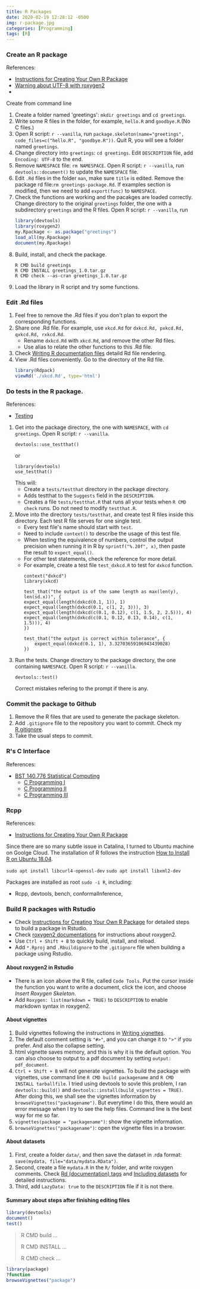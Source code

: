 ```yaml
---
title: R Packages
date: 2020-02-19 12:28:12 -0500
img: r-package.jpg
categories: [Programming]
tags: [R]
---
```


### Create an R package
References:
- [Instructions for Creating Your Own R Package](http://web.mit.edu/insong/www/pdf/rpackage_instructions.pdf)
- [Warning about UTF-8 with roxygen2](https://stackoverflow.com/questions/51694929/warning-about-utf-8-with-roxygen2)
- [](https://stackoverflow.com/questions/29135971/namespace-not-generated-by-roxygen2-skipped-confusion-with-hadley-book)

Create from command line
1. Create a folder named 'greetings': `mkdir greetings` and `cd greetings`.
2. Write some R files in the folder, for example, `hello.R` and `goodbye.R`.(No C files.)
3. Open R script: `r --vanilla`, run `package.skeleton(name="greetings", code_files=c("hello.R", "goodbye.R"))`. Quit R, you will see a folder named `greetings`.
4. Change directory into `greetings`: `cd greetings`. Edit `DESCRIPTION` file, add `Encoding: UTF-8` to the end.
5. Remove `NAMESPACE` file: `rm NAMESPACE`. Open R script: `r --vanilla`, run `devtools::document()` to update the `NAMESPACE` file.
6. Edit `.Rd` files in the folder `man`, make sure `title` is edited. Remove the package rd file:`rm greetings-package.Rd`.
    If examples section is modified, then we need to add `export(func)` to `NAMESPACE`.
7. Check the functions are working and the pacakges are loaded correctly. Change directory to the original `greetings` folder, the one with a subdirectory `greetings` and the R files. Open R script: `r --vanilla`, run 
    ``` r
    library(devtools)
    library(roxygen2)
    my.Rpackage <- as.package("greetings")
    load_all(my.Rpackage)
    document(my.Rpackage)
    ```
8. Build, install, and check the package.
    ```
    R CMD build greetings
    R CMD INSTALL greetings_1.0.tar.gz
    R CMD check --as-cran greetings_1.0.tar.gz
    ```
9. Load the library in R script and try some functions.


### Edit .Rd files
1. Feel free to remove the .Rd files if you don't plan to export the corresponding functions.
2. Share one .Rd file. For example, use `xkcd.Rd` for `dxkcd.Rd, pxkcd.Rd, qxkcd.Rd, rxkcd.Rd`. 
    - Rename `dxkcd.Rd` with `xkcd.Rd`, and remove the other Rd files.
    - Use alias to relate the other functions to this .Rd file.
3. Check [Writing R documentation files](https://colinfay.me/writing-r-extensions/writing-r-documentation-files.html) detaild Rd file rendering.
4. View .Rd files conveniently. Go to the directory of the Rd file.
    ``` r
    library(Rdpack)
    viewRd('./xkcd.Rd', type='html')
    ```
    
### Do tests in the R package.
References:
- [Testing](http://r-pkgs.had.co.nz/tests.html) 

1. Get into the package directory, the one with `NAMESPACE`, with `cd greetings`. Open R script: `r --vanilla`.
    ```
    devtools::use_testthat()
    ```
    or 
    ```
    library(devtools)
    use_testthat()
    ```
    This will:
    - Create a `tests/testthat` directory in the package directory.
    - Adds testthat to the `Suggests` field in the `DESCRIPTION`.
    - Creates a file `tests/testthat.R` that runs all your tests when `R CMD check` runs. Do not need to modify `testthat.R`.
2. Move into the directory `tests/testthat`, and create test R files inside this directory. Each test R file serves for one single test. 
    - Every test file's name should start with `test`. 
    - Need to include `context()` to describe the usage of this test file.
    - When testing the equivalence of numbers, control the output precision when running it in R by `sprintf("%.20f", x)`, then paste the result to `expect_equal()`.
    - For other test statements, check the reference for more detail.
    - For example, create a test file `test_dxkcd.R` to test for `dxkcd` function.
        ```
        context("dxkcd")
        library(xkcd)

        test_that("the output is of the same length as max(len(y), len(sd.x))", {
        expect_equal(length(dxkcd(0.1, 1)), 1)
        expect_equal(length(dxkcd(0.1, c(1, 2, 3))), 3)
        expect_equal(length(dxkcd(c(0.1, 0.12), c(1, 1.5, 2, 2.5))), 4)
        expect_equal(length(dxkcd(c(0.1, 0.12, 0.13, 0.14), c(1, 1.5))), 4)
        })

        test_that("the output is correct within tolerance", {
            expect_equal(dxkcd(0.1, 1), 3.32703659106943439028)
        })
        ```
3. Run the tests. Change directory to the package directory, the one containing `NAMESPACE`. Open R script: `r --vanilla`.
    ```
    devtools::test()
    ```
    Correct mistakes refering to the prompt if there is any.


### Commit the package to Github
1. Remove the R files that are used to generate the package skeleton.
2. Add `.gitignore` file to the repository you want to commit. Check my [R.gitignore]( https://raw.githubusercontent.com/yuyang-yy/materials/master/config/R/R.gitignore).
3. Take the usual steps to commit.


### R's C Interface
References:
- [BST 140.776 Statistical Computing](http://www.biostat.jhsph.edu/~bcaffo/statcomp/)
    - [C Programming I](https://www.biostat.wisc.edu/~kbroman/teaching/statprog/cprog1_ho.pdf)
    - [C Programming II](https://www.biostat.wisc.edu/~kbroman/teaching/statprog/cprog2_ho.pdf)
    - [C Programming III](https://www.biostat.wisc.edu/~kbroman/teaching/statprog/cprog3_ho.pdf)


### Rcpp
References:
- [Instructions for Creating Your Own R Package](http://web.mit.edu/insong/www/pdf/rpackage_instructions.pdf)

Since there are so many subtle issue in Catalina, I turned to Ubuntu machine on Goolge Cloud. The installation of R follows the instruction [How to Install R on Ubuntu 18.04](https://linuxize.com/post/how-to-install-r-on-ubuntu-18-04/).

`sudo apt install libcurl4-openssl-dev`
`sudo apt install libxml2-dev`

Packages are installed as root `sudo -i R`, including:
- Rcpp, devtools, bench, conformalInference, 

### Build R packages with Rstudio

- Check [Instructions for Creating Your Own R Package](http://web.mit.edu/insong/www/pdf/rpackage_instructions.pdf) for detailed steps to build a package in Rstudio.
- Check [roxygen2 documentations](https://cran.r-project.org/web/packages/roxygen2/index.html) for instructions about roxygen2.
- Use `Ctrl + Shift + B` to quickly build, install, and reload.
- Add `*.Rproj` and `.Rbuildignore` to the `.gitignore` file when building a package using Rstudio.

#### About roxygen2 in Rstudio
- There is an icon above the R file, called `Code Tools`. Put the cursor inside the function you want to write a document, click the icon, and choose *Insert Roxygen Skeleton*.
- Add `Roxygen: list(markdown = TRUE)` to `DESCRIPTION` to enable markdown syntax in roxygen2.

#### About vignettes
1. Build vignettes following the instructions in [Writing vignettes](https://kbroman.org/pkg_primer/pages/vignettes.html).
2. The default comment setting is `"#>"`, and you can change it to `">"` if you prefer. And also the collapse setting.
3. html vignette saves memory, and this is why it is the default option. You can also choose to output to a pdf document by setting `output: pdf_document`.
4. `Ctrl + Shift + B` will not generate vignettes. To build the package with vignettes, use command line `R CMD build packagename` and `R CMD INSTALL tarballfile`. I tried using devtools to sovle this problem, I ran `devtools::build()` and `devtools::install(build_vignettes = TRUE)`. After doing this, we shall see the vignettes information by `browseVignettes("packagename")`. But everytime I do this, there would an error message when I try to see the help files. Command line is the best way for me so far.
5. `vignettes(package = "packagename")`: show the vignette information.
6. `browseVignettes("packagename")`: open the vignette files in a browser.

#### About datasets
1. First, create a folder `data/`, and then save the dataset in .rda format: `save(mydata, file="data/mydata.RData")`.
2. Second, create a file `mydata.R` in the `R/` folder, and write roxygen comments. Check [Rd (documentation) tags](https://cran.r-project.org/web/packages/roxygen2/vignettes/rd.html) and [Including datasets](https://kbroman.org/pkg_primer/pages/data.html) for detailed instructions.
3. Third, add `LazyData: true` to the `DESCRIPTION` file if it is not there.

#### Summary about steps after finishing editing files
``` r
library(devtools)
document()
test()
```

> R CMD build ...
>
> R CMD INSTALL ...
>
> R CMD check ...

``` r
library(package)
?function
browseVignettes("package")
```

